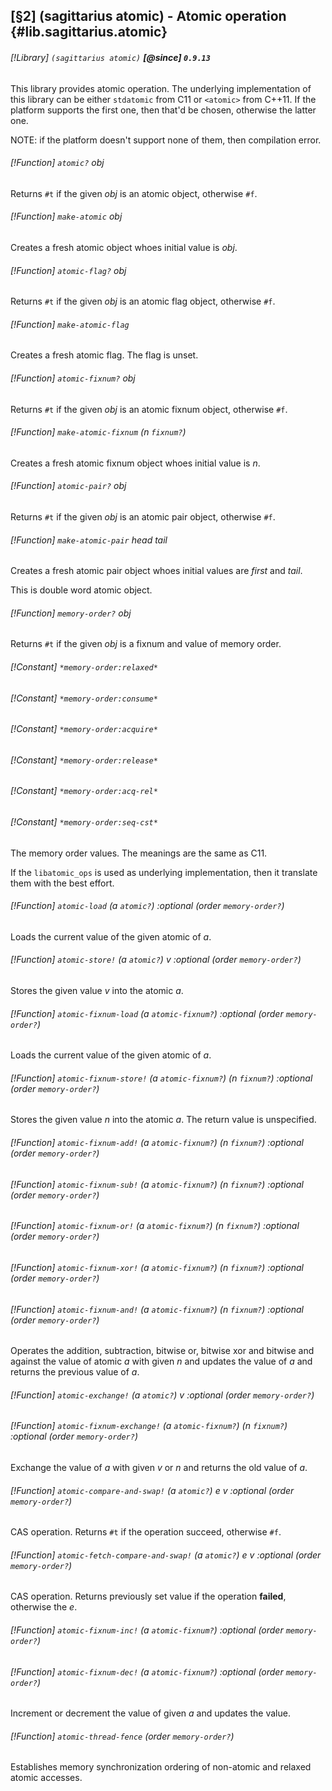 [§2] (sagittarius atomic) - Atomic operation {#lib.sagittarius.atomic}
-------------

###### [!Library] `(sagittarius atomic)` **[@since] `0.9.13`**

This library provides atomic operation. The underlying implementation
of this library can be either `stdatomic` from C11 or `<atomic>` from C++11.
If the platform supports the first one, then that'd be chosen, otherwise
the latter one.

NOTE: if the platform doesn't support none of them, then compilation error.

###### [!Function] `atomic?` _obj_

Returns `#t` if the given _obj_ is an atomic object, otherwise `#f`.

###### [!Function] `make-atomic` _obj_

Creates a fresh atomic object whoes initial value is _obj_.

###### [!Function] `atomic-flag?` _obj_

Returns `#t` if the given _obj_ is an atomic flag object, otherwise `#f`.

###### [!Function] `make-atomic-flag`

Creates a fresh atomic flag. The flag is unset.

###### [!Function] `atomic-fixnum?` _obj_

Returns `#t` if the given _obj_ is an atomic fixnum object, otherwise `#f`.

###### [!Function] `make-atomic-fixnum` (_n_ `fixnum?`)

Creates a fresh atomic fixnum object whoes initial value is _n_.

###### [!Function] `atomic-pair?` _obj_

Returns `#t` if the given _obj_ is an atomic pair object, otherwise `#f`.

###### [!Function] `make-atomic-pair` _head_ _tail_

Creates a fresh atomic pair object whoes initial values are _first_ and _tail_.

This is double word atomic object.

###### [!Function] `memory-order?` _obj_

Returns `#t` if the given _obj_ is a fixnum and value of memory order.

###### [!Constant] `*memory-order:relaxed*`
###### [!Constant] `*memory-order:consume*`
###### [!Constant] `*memory-order:acquire*`
###### [!Constant] `*memory-order:release*`
###### [!Constant] `*memory-order:acq-rel*`
###### [!Constant] `*memory-order:seq-cst*`

The memory order values. The meanings are the same as C11.

If the `libatomic_ops` is used as underlying implementation, then it
translate them with the best effort.

###### [!Function] `atomic-load` (_a_ `atomic?`) :optional (_order_ `memory-order?`)

Loads the current value of the given atomic of _a_.

###### [!Function] `atomic-store!` (_a_ `atomic?`) _v_ :optional (_order_ `memory-order?`)

Stores the given value _v_ into the atomic _a_.

###### [!Function] `atomic-fixnum-load` (_a_ `atomic-fixnum?`) :optional (_order_ `memory-order?`)

Loads the current value of the given atomic of _a_.

###### [!Function] `atomic-fixnum-store!` (_a_ `atomic-fixnum?`) (_n_ `fixnum?`) :optional (_order_ `memory-order?`)

Stores the given value _n_ into the atomic _a_.
The return value is unspecified.

###### [!Function] `atomic-fixnum-add!` (_a_ `atomic-fixnum?`) (_n_ `fixnum?`) :optional (_order_ `memory-order?`)
###### [!Function] `atomic-fixnum-sub!` (_a_ `atomic-fixnum?`) (_n_ `fixnum?`) :optional (_order_ `memory-order?`)
###### [!Function] `atomic-fixnum-or!` (_a_ `atomic-fixnum?`) (_n_ `fixnum?`) :optional (_order_ `memory-order?`)
###### [!Function] `atomic-fixnum-xor!` (_a_ `atomic-fixnum?`) (_n_ `fixnum?`) :optional (_order_ `memory-order?`)
###### [!Function] `atomic-fixnum-and!` (_a_ `atomic-fixnum?`) (_n_ `fixnum?`) :optional (_order_ `memory-order?`)

Operates the addition, subtraction, bitwise or, bitwise xor and bitwise and
against the value of atomic _a_ with given _n_ and updates the value of _a_
and returns the previous value of _a_.

###### [!Function] `atomic-exchange!` (_a_ `atomic?`) _v_ :optional (_order_ `memory-order?`)
###### [!Function] `atomic-fixnum-exchange!` (_a_ `atomic-fixnum?`) (_n_ `fixnum?`) :optional (_order_ `memory-order?`)

Exchange the value of _a_ with given _v_ or _n_ and returns the old value
of _a_.

###### [!Function] `atomic-compare-and-swap!` (_a_ `atomic?`) _e_ _v_ :optional (_order_ `memory-order?`)

CAS operation. Returns `#t` if the operation succeed, otherwise `#f`.

###### [!Function] `atomic-fetch-compare-and-swap!` (_a_ `atomic?`) _e_ _v_ :optional (_order_ `memory-order?`)

CAS operation. Returns previously set value if the operation **failed**,
otherwise the _e_.

###### [!Function] `atomic-fixnum-inc!` (_a_ `atomic-fixnum?`) :optional (_order_ `memory-order?`)
###### [!Function] `atomic-fixnum-dec!` (_a_ `atomic-fixnum?`) :optional (_order_ `memory-order?`)

Increment or decrement the value of given _a_ and updates the value.


###### [!Function] `atomic-thread-fence` (_order_ `memory-order?`)

Establishes memory synchronization ordering of non-atomic and relaxed
atomic accesses.
